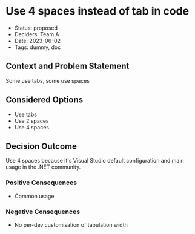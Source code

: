 # Use 4 spaces instead of tab in code

- Status: proposed
- Deciders: Team A
- Date: 2023-06-02
- Tags: dummy, doc

## Context and Problem Statement

Some use tabs, some use spaces

## Considered Options

- Use tabs
- Use 2 spaces
- Use 4 spaces

## Decision Outcome

Use 4 spaces because it's Visual Studio default configuration and main usage in the .NET community.

### Positive Consequences

- Common usage

### Negative Consequences

- No per-dev customisation of tabulation width
